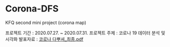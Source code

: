 # Corona-DFS
KFQ second mini project (corona map)

프로젝트 기간 : 2020.07.27. ~ 2020.07.31.
프로젝트 주제 : 코로나 19 데이터 분석 및 시각화
발표자료 : [코로나 다뿌셔_최종.pdf](https://github.com/taehyeonk/Corona-DFS/blob/master/%EB%B0%9C%ED%91%9C%EC%9E%90%EB%A3%8C/%EC%BD%94%EB%A1%9C%EB%82%98%20%EB%8B%A4%EB%BF%8C%EC%85%94_%EC%B5%9C%EC%A2%85.pdf)
